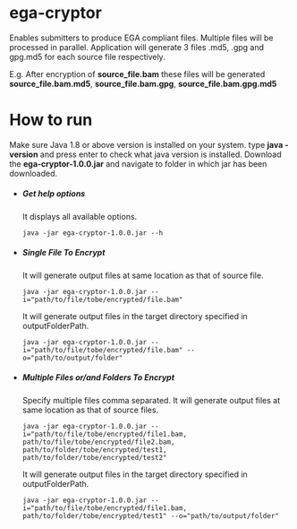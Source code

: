 # ega-cryptor
Enables submitters to produce EGA compliant files. Multiple files will be processed in parallel.
Application will generate 3 files .md5, .gpg and gpg.md5 for each source file respectively.

E.g. After encryption of **source_file.bam** these files will be generated **source_file.bam.md5**, **source_file.bam.gpg**, **source_file.bam.gpg.md5** 

# How to run
Make sure Java 1.8 or above version is installed on your system. type **java -version** and press enter to
check what java version is installed. Download the **ega-cryptor-1.0.0.jar** and navigate to folder in which jar has been downloaded.
- ##### Get help options
  It displays all available options.
  ```
  java -jar ega-cryptor-1.0.0.jar --h
  ```
- ##### Single File To Encrypt
  It will generate output files at same location as that of source file.
  ```
  java -jar ega-cryptor-1.0.0.jar --i="path/to/file/tobe/encrypted/file.bam"
  ```
  It will generate output files in the target directory specified in outputFolderPath.
  ```
  java -jar ega-cryptor-1.0.0.jar --i="path/to/file/tobe/encrypted/file.bam" --o="path/to/output/folder"
  ```
- ##### Multiple Files or/and Folders To Encrypt
  Specify multiple files comma separated. It will generate output files at same location as that of source files.
  ```
  java -jar ega-cryptor-1.0.0.jar --i="path/to/file/tobe/encrypted/file1.bam, path/to/file/tobe/encrypted/file2.bam, path/to/folder/tobe/encrypted/test1, path/to/folder/tobe/encrypted/test2"
  ```
  It will generate output files in the target directory specified in outputFolderPath.
  ```
  java -jar ega-cryptor-1.0.0.jar --i="path/to/file/tobe/encrypted/file1.bam, path/to/folder/tobe/encrypted/test1" --o="path/to/output/folder"
  ```
